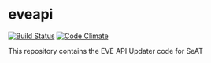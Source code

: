 # eveapi

[![Build Status](https://travis-ci.org/eveseat/eveapi.svg?branch=master)](https://travis-ci.org/eveseat/eveapi)
[![Code Climate](https://codeclimate.com/github/eveseat/eveapi/badges/gpa.svg)](https://codeclimate.com/github/eveseat/eveapi)

This repository contains the EVE API Updater code for SeAT
